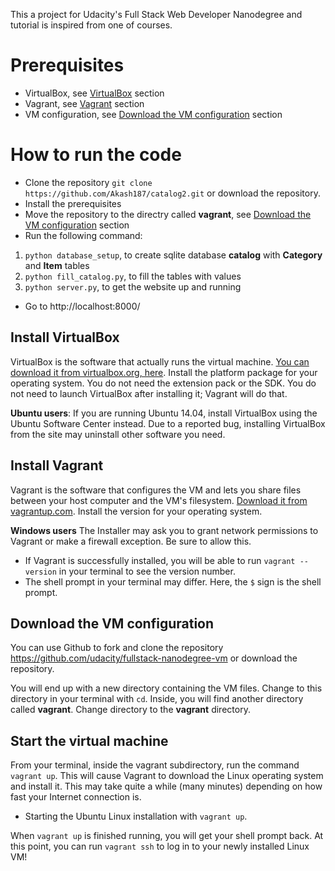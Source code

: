 This a project for Udacity's Full Stack Web Developer Nanodegree and tutorial is inspired from one of courses.
# Prerequisites

- VirtualBox, see [VirtualBox](#install-virtualbox) section
- Vagrant, see [Vagrant](#install-vagrant) section
- VM configuration, see [Download the VM configuration](#download-the-vm-configuration) section

# How to run the code

- Clone the repository `git clone https://github.com/Akash187/catalog2.git` or download the repository.
- Install the prerequisites
- Move the repository to the directry called __vagrant__, see [Download the VM configuration](#download-the-vm-configuration) section
- Run the following command:
 1. `python database_setup`, to create sqlite database __catalog__ with __Category__ and __Item__ tables
 2. `python fill_catalog.py`, to fill the tables with values
 3. `python server.py`, to get the website up and running
- Go to http://localhost:8000/

## Install VirtualBox
VirtualBox is the software that actually runs the virtual machine. [You can download it from virtualbox.org, here](https://www.virtualbox.org/wiki/Downloads). Install the platform package for your operating system. You do not need the extension pack or the SDK. You do not need to launch VirtualBox after installing it; Vagrant will do that.

__Ubuntu users__: If you are running Ubuntu 14.04, install VirtualBox using the Ubuntu Software Center instead. Due to a reported bug, installing VirtualBox from the site may uninstall other software you need.

## Install Vagrant
Vagrant is the software that configures the VM and lets you share files between your host computer and the VM's filesystem. [Download it from vagrantup.com](https://www.vagrantup.com/downloads.html). Install the version for your operating system.

__Windows users__ The Installer may ask you to grant network permissions to Vagrant or make a firewall exception. Be sure to allow this.

- If Vagrant is successfully installed, you will be able to run `vagrant --version` in your terminal to see the version number.
- The shell prompt in your terminal may differ. Here, the `$` sign is the shell prompt.

## Download the VM configuration

You can use Github to fork and clone the repository https://github.com/udacity/fullstack-nanodegree-vm or download the repository.

You will end up with a new directory containing the VM files. Change to this directory in your terminal with `cd`. Inside, you will find another directory called __vagrant__. Change directory to the __vagrant__ directory.

## Start the virtual machine

From your terminal, inside the vagrant subdirectory, run the command `vagrant up`. This will cause Vagrant to download the Linux operating system and install it. This may take quite a while (many minutes) depending on how fast your Internet connection is.
- Starting the Ubuntu Linux installation with `vagrant up`.

When `vagrant up` is finished running, you will get your shell prompt back. At this point, you can run `vagrant ssh` to log in to your newly installed Linux VM!
